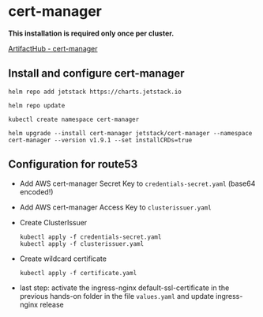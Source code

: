 # cert-manager

**This installation is required only once per cluster.**

[ArtifactHub - cert-manager](https://artifacthub.io/packages/helm/cert-manager/cert-manager)

## Install and configure cert-manager

```shell
helm repo add jetstack https://charts.jetstack.io
```

```shell
helm repo update
```

```shell
kubectl create namespace cert-manager
```

```shell
helm upgrade --install cert-manager jetstack/cert-manager --namespace cert-manager --version v1.9.1 --set installCRDs=true
```

## Configuration for route53

* Add AWS cert-manager Secret Key to `credentials-secret.yaml` (base64 encoded!)
* Add AWS cert-manager Access Key to `clusterissuer.yaml`

* Create ClusterIssuer

  ```shell
  kubectl apply -f credentials-secret.yaml
  kubectl apply -f clusterissuer.yaml
  ```

* Create wildcard certificate

  ```shell
  kubectl apply -f certificate.yaml
  ```

* last step: activate the ingress-nginx default-ssl-certificate
in the previous hands-on folder in the file `values.yaml` and update ingress-nginx release
